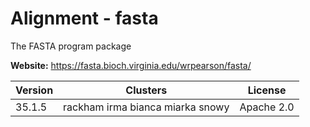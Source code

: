 # Alignment - fasta

The FASTA program package



**Website:** <https://fasta.bioch.virginia.edu/wrpearson/fasta/>

| Version | Clusters | License |
| ------- | -------- | ------- |
| 35.1.5 | rackham irma bianca miarka snowy | Apache 2.0 |
